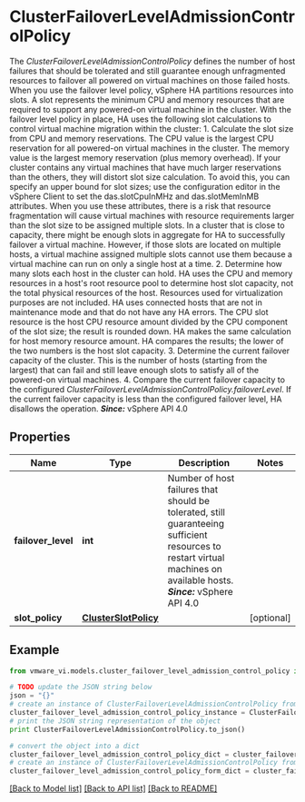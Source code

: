 # ClusterFailoverLevelAdmissionControlPolicy

The *ClusterFailoverLevelAdmissionControlPolicy* defines the number of host failures that should be tolerated and still guarantee enough unfragmented resources to failover all powered on virtual machines on those failed hosts.  When you use the failover level policy, vSphere HA partitions resources into slots. A slot represents the minimum CPU and memory resources that are required to support any powered-on virtual machine in the cluster.  With the failover level policy in place, HA uses the following slot calculations to control virtual machine migration within the cluster: 1. Calculate the slot size from CPU and memory reservations.    The CPU value is the largest CPU reservation for all powered-on    virtual machines in the cluster. The memory value is the largest    memory reservation (plus memory overhead).        If your cluster contains any virtual machines that have much larger    reservations than the others, they will distort slot size calculation.    To avoid this, you can specify an upper bound for slot sizes;    use the configuration editor in the vSphere Client to set the    das.slotCpuInMHz and das.slotMemInMB attributes. When you use these    attributes, there is a risk that resource fragmentation will cause    virtual machines with resource requirements larger than the slot size    to be assigned multiple slots. In a cluster that is close to capacity,    there might be enough slots in aggregate for HA to successfully    failover a virtual machine. However, if those slots are located    on multiple hosts, a virtual machine assigned multiple slots cannot    use them because a virtual machine can run on only a single host    at a time. 2. Determine how many slots each host in the cluster can hold.    HA uses the CPU and memory resources in a host's root resource pool    to determine host slot capacity, not the total physical resources    of the host. Resources used for virtualization purposes are not    included. HA uses connected hosts that are not in maintenance mode    and that do not have any HA errors.        The CPU slot resource is the host CPU resource amount divided    by the CPU component of the slot size; the result is rounded down.    HA makes the same calculation for host memory resource amount.    HA compares the results; the lower of the two numbers is the    host slot capacity. 3. Determine the current failover capacity of the cluster. This is the    number of hosts (starting from the largest) that can fail and still    leave enough slots to satisfy all of the powered-on virtual machines. 4. Compare the current failover capacity to the configured    *ClusterFailoverLevelAdmissionControlPolicy.failoverLevel*.    If the current failover capacity is less than the configured    failover level, HA disallows the operation.     ***Since:*** vSphere API 4.0 

## Properties
Name | Type | Description | Notes
------------ | ------------- | ------------- | -------------
**failover_level** | **int** | Number of host failures that should be tolerated, still guaranteeing sufficient resources to restart virtual machines on available hosts.  ***Since:*** vSphere API 4.0  | 
**slot_policy** | [**ClusterSlotPolicy**](ClusterSlotPolicy.md) |  | [optional] 

## Example

```python
from vmware_vi.models.cluster_failover_level_admission_control_policy import ClusterFailoverLevelAdmissionControlPolicy

# TODO update the JSON string below
json = "{}"
# create an instance of ClusterFailoverLevelAdmissionControlPolicy from a JSON string
cluster_failover_level_admission_control_policy_instance = ClusterFailoverLevelAdmissionControlPolicy.from_json(json)
# print the JSON string representation of the object
print ClusterFailoverLevelAdmissionControlPolicy.to_json()

# convert the object into a dict
cluster_failover_level_admission_control_policy_dict = cluster_failover_level_admission_control_policy_instance.to_dict()
# create an instance of ClusterFailoverLevelAdmissionControlPolicy from a dict
cluster_failover_level_admission_control_policy_form_dict = cluster_failover_level_admission_control_policy.from_dict(cluster_failover_level_admission_control_policy_dict)
```
[[Back to Model list]](../README.md#documentation-for-models) [[Back to API list]](../README.md#documentation-for-api-endpoints) [[Back to README]](../README.md)


